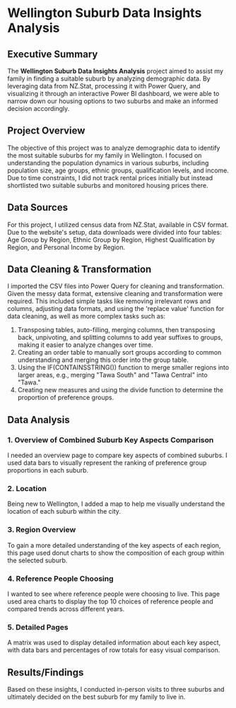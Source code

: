 # Wellington Suburb Data Insights Analysis 

## Executive Summary

The **Wellington Suburb Data Insights Analysis** project aimed to assist my family in finding a suitable suburb by analyzing demographic data. By leveraging data from NZ.Stat, processing it with Power Query, and visualizing it through an interactive Power BI dashboard, we were able to narrow down our housing options to two suburbs and make an informed decision accordingly.

## Project Overview

The objective of this project was to analyze demographic data to identify the most suitable suburbs for my family in Wellington. I focused on understanding the population dynamics in various suburbs, including population size, age groups, ethnic groups, qualification levels, and income. Due to time constraints, I did not track rental prices initially but instead shortlisted two suitable suburbs and monitored housing prices there.

## Data Sources

For this project, I utilized census data from NZ.Stat, available in CSV format. Due to the website's setup, data downloads were divided into four tables: Age Group by Region, Ethnic Group by Region, Highest Qualification by Region, and Personal Income by Region.

## Data Cleaning & Transformation

I imported the CSV files into Power Query for cleaning and transformation. Given the messy data format, extensive cleaning and transformation were required. This included simple tasks like removing irrelevant rows and columns, adjusting data formats, and using the 'replace value' function for data cleaning, as well as more complex tasks such as:

1. Transposing tables, auto-filling, merging columns, then transposing back, unpivoting, and splitting columns to add year suffixes to groups, making it easier to analyze changes over time.
2. Creating an order table to manually sort groups according to common understanding and merging this order into the group table.
3. Using the IF(CONTAINSSTRING()) function to merge smaller regions into larger areas, e.g., merging "Tawa South" and "Tawa Central" into "Tawa."
4. Creating new measures and using the divide function to determine the proportion of preference groups.

## Data Analysis

### 1. Overview of Combined Suburb Key Aspects Comparison

I needed an overview page to compare key aspects of combined suburbs. I used data bars to visually represent the ranking of preference group proportions in each suburb.

### 2. Location

Being new to Wellington, I added a map to help me visually understand the location of each suburb within the city.

### 3. Region Overview

To gain a more detailed understanding of the key aspects of each region, this page used donut charts to show the composition of each group within the selected suburb.

### 4. Reference People Choosing

I wanted to see where reference people were choosing to live. This page used area charts to display the top 10 choices of reference people and compared trends across different years.

### 5. Detailed Pages

A matrix was used to display detailed information about each key aspect, with data bars and percentages of row totals for easy visual comparison.

## Results/Findings

Based on these insights, I conducted in-person visits to three suburbs and ultimately decided on the best suburb for my family to live in.
